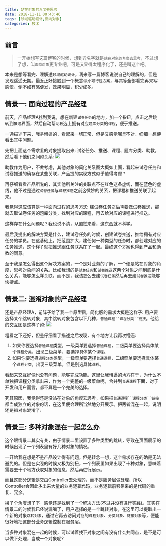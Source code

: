 ```yaml
---
title: 站在对象的角度去思考
date: 2018-11-11 00:43:46
tags: [领域驱动设计,面向对象]
categories: 技术
---
```


## 前言

> 一开始想写这篇博客的时候，想到的名字就是`站在对象的角度去思考`，不过想了想，叫`面向对象`更专业吧，可是又显得太程序化了，还是叫这个吧。

本来是想等看完、理解透`领域驱动设计`，再来写一篇博客说说自己的理解的，但是发现遥遥无期。最近正好接触到一个概念:`最小可行性方案`，与其等全部看完再来写感悟，倒不如有感便发，效果明显，积少成多。

## 情景一: 面向过程的产品经理

前天，产品经理A找到我说，想在新建`试卷任务`的地方，加一个按钮，点击之后跳转到`推送`界面，然后自动帮`助教`选上拥有对应`题库分类`的`课程`，便于推送。

一通描述下来，我是懵逼的，看起来一切正常，但是又感觉哪里不对，细细一想便看出其中问题。

先把上面这个需求里的对象提取出来: 试卷任务、推送、课程、题库分类、助教，然后看下他们之间的关系:
![](http://cdn.jsblog.site/15418700508715.jpg)

助教作为用户，不做考虑，其他对象的简化关系图大概如上面，看起来试卷任务和试卷推送的确存在某些关联，产品提的实现方式似乎值得考虑？

再仔细看看产品所说的，其实他所关注的关联点不在红色这条虚线，而在蓝色的虚线，他不过是通过`试卷任务`与`试卷推送`之前这微妙的关系，把课程和推送关联了起来。

我觉得这应该算是一种面向过程的思考方式: 建试卷任务之后需要做试卷推送，那就去取试卷任务的题库分类，找到对应的课程，再去给对应的课程进行推送。

这样存在什么问题呢？我也说不清，从直觉来看，这东西就不科学。

最后我提出的解决方案是什么，建试卷任务的时候，创建试卷推送，推给拥有对应任务的学员。在这基础上，把范围扩大，建任何一种类型的任务时，都创建对应的任务推送，这个样子就把推送跟任务联系在了一起。最终这个方案也得到产品和助教的同意。

至于我是怎么得出这个解决方案的，一个是对业务的了解，一个便是站在对象的角度，思考对象间的关系。比如我想的是`试卷任务`和`试卷推送`这两个对象之间到底是什么关系，能够怎么样关联，而不是，我该怎么去建`试卷任务`然后再去建`试卷推送`能够快捷点。

## 情景二: 混淆对象的产品经理

还是产品经理A，前阵子给了我一个原型图，简化版的需求大概是这样子: 用户要选择某个跳转对象，其中跳转对象包含以下几种，`普通课程``课程分类``链接`。他给的交互图是这样子的:
![](http://cdn.jsblog.site/15418711590336.jpg)

粗看之下还好，但是仔细看了描述之后发现，有个地方让我再次懵逼: 
1. 如果你要选择`普通课程`类型，一级菜单要选择`普通课程`，二级菜单要选择具体某个`课程分类`，出现三级菜单，要选择具体某个`课程`。
2. 如果你要选择`课程分类`类型，一级菜单要选择`普通课程`，二级菜单要选择具体某个`课程分类`，出现三级菜单，但是别选具体`课程`。

看起来交互好像也没有问题，能够完成功能。这里让我懵逼的地方在于，为什么不单独把课程分类拿出来，作为一个完整的一级菜单呢，合并到`普通课程`下面，对于开发和用户而言，都不算是一个完美的选择。

究其原因，我觉得还是没站在对象的角度去思考，如果把`普通课程``课程分类``链接`都当成独立的对象的话，在这里便会理所当然地分开展示。把两者混在一起，说明还是把对象混淆了。

## 情景三: 多种对象混在一起怎么办

这个跟情景二其实有关，由于情景二里设置了多种类型的跳转，导致在页面展示的时候出现了一个列表里有好几种对象的情况。

一开始我在想是不是产品设计得有问题，但是转念一想，这个需求存在的确是无法避免的。但是在实现的时候又极为别扭，一个列表里如果出现了十种对象，意味着需要去十个地方获取对象的信息，然后再进行展示。

而且这部分逻辑是交由Controller去处理的，而不是服务层做处理，所以Controller会因此多出来大量的业务逻辑代码，业务逻辑前移带来的是代码的重复、冗余。

换了个角度想了下，感觉还是找到了一个解决方法(不过并没有进行实践)。其实在情景二的时候我已经说漏嘴了，用户选择的是一个跳转对象，在这里可以提取出一个新的对象`跳转对象`，通过它再去访问对应的`课程对象`、`分类对象`、`链接对象`等，便能很好地把这部分业务逻辑控制在服务层。

当多种对象混在一起的时候，可以试着找下对象之间有没有什么共同点，是不是可以做下处理，当成一个对象呢?


